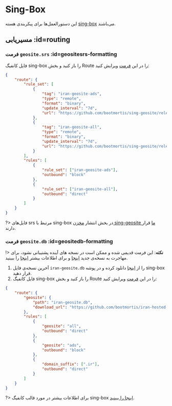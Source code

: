 # Sing-Box

این دستورالعمل‌ها برای پیکربندی هسته [sing-box](https://github.com/SagerNet/sing-box) می‌باشند.

## مسیریابی :id=routing

### فرمت `geosite.srs` :id=geositesrs-formatting

فایل کانفیگ sing-box را باز کنید و بخش Route را در این [فرمت](https://sing-box.sagernet.org/configuration/rule-set/) ویرایش کنید:

```json
{
    "route": {
        "rule_set": [
            {
                "tag": "iran-geosite-ads",
                "type": "remote",
                "format": "binary",
                "update_interval": "7d",
                "url": "https://github.com/bootmortis/sing-geosite/releases/latest/download/geosite-ads.srs"
            },
            {
                "tag": "iran-geosite-all",
                "type": "remote",
                "format": "binary",
                "update_interval": "7d",
                "url": "https://github.com/bootmortis/sing-geosite/releases/latest/download/geosite-all.srs"
            }
        ],
        "rules": [
            {
                "rule_set": ["iran-geosite-ads"],
                "outbound": "block"
            },
            {
                "rule_set": ["iran-geosite-all"],
                "outbound": "direct"
            }
        ]
    }
}
```

?> فایل‌های srs مرتبط با sing-box در بخش انتشار [مخزن sing-geosite ما](https://github.com/bootmortis/sing-geosite) قرار دارند.

### فرمت `geosite.db` :id=geositedb-formatting

!> **نکته**: این فرمت قدیمی شده و ممکن است در نسخه های آینده پشتیبانی نشود، برای مهاجرت به نسخه‌ی جدید [اینجا](https://sing-box.sagernet.org/migration/#migrate-geosite-to-rule-sets) و برای اطلاعات بیشتر [اینجا](https://github.com/bootmortis/iran-hosted-domains/issues/180) را ببینید.

1. آخرین نسخه‌ی فایل `iran-geosite.db` را از [اینجا](https://github.com/bootmortis/iran-hosted-domains/releases/latest/download/iran-geosite.db) دانلود کرده و در پوشه sing-box قرار دهید.
2. فایل کانفیگ sing-box را باز کنید و بخش Route را در این [فرمت](https://sing-box.sagernet.org/configuration/route/geosite/) ویرایش کنید:

```json
{
    "route": {
        "geosite": {
            "path": "iran-geosite.db",
            "download_url": "https://github.com/bootmortis/iran-hosted-domains/releases/latest/download/iran-geosite.db"
        },
        "rules": [
            {
                "geosite": "all",
                "outbound": "direct"
            },
            {
                "geosite": "ads",
                "outbound": "block"
            },
            {
                "domain_suffix": [".ir"],
                "outbound": "direct"
            }
        ]
    }
}
```

?> برای اطلاعات بیشتر در مورد قالب کانفیگ sing-box [اینجا را ببینید](https://sing-box.sagernet.org/configuration/).
